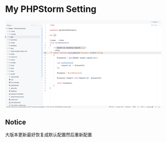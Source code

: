 # My PHPStorm Setting

<img  src="./Scheenshot/screenshot.jpg" alt="screenshot"/>

## Notice
大版本更新最好恢复成默认配置然后重新配置



